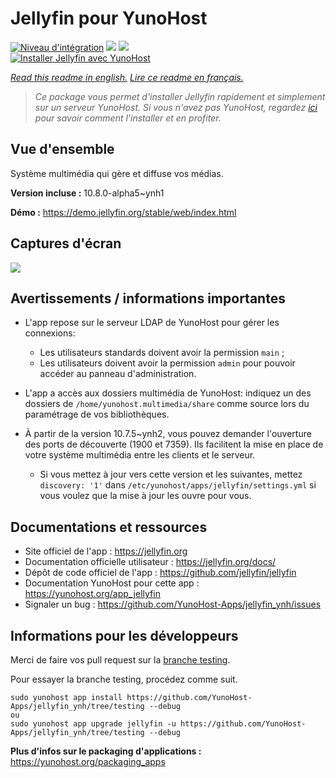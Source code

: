 # Jellyfin pour YunoHost

[![Niveau d'intégration](https://dash.yunohost.org/integration/jellyfin.svg)](https://dash.yunohost.org/appci/app/jellyfin) ![](https://ci-apps.yunohost.org/ci/badges/jellyfin.status.svg) ![](https://ci-apps.yunohost.org/ci/badges/jellyfin.maintain.svg)  
[![Installer Jellyfin avec YunoHost](https://install-app.yunohost.org/install-with-yunohost.svg)](https://install-app.yunohost.org/?app=jellyfin)

*[Read this readme in english.](./README.md)*
*[Lire ce readme en français.](./README_fr.md)*

> *Ce package vous permet d'installer Jellyfin rapidement et simplement sur un serveur YunoHost.
Si vous n'avez pas YunoHost, regardez [ici](https://yunohost.org/#/install) pour savoir comment l'installer et en profiter.*

## Vue d'ensemble

Système multimédia qui gère et diffuse vos médias.

**Version incluse :** 10.8.0-alpha5~ynh1

**Démo :** https://demo.jellyfin.org/stable/web/index.html

## Captures d'écran

![](./doc/screenshots/jellyfin.png)

## Avertissements / informations importantes

* L'app repose sur le serveur LDAP de YunoHost pour gérer les connexions:
  * Les utilisateurs standards doivent avoir la permission `main` ;
  * Les utilisateurs doivent avoir la permission `admin` pour pouvoir accéder au panneau d'administration.

* L'app a accès aux dossiers multimédia de YunoHost:
indiquez un des dossiers de `/home/yunohost.multimedia/share` comme source lors du paramétrage de vos bibliothèques.

* À partir de la version 10.7.5~ynh2, vous pouvez demander l'ouverture des ports de découverte (1900 et 7359).
Ils facilitent la mise en place de votre système multimédia entre les clients et le serveur.
  * Si vous mettez à jour vers cette version et les suivantes, mettez `discovery: '1'` dans `/etc/yunohost/apps/jellyfin/settings.yml`
si vous voulez que la mise à jour les ouvre pour vous.

## Documentations et ressources

* Site officiel de l'app : https://jellyfin.org
* Documentation officielle utilisateur : https://jellyfin.org/docs/
* Dépôt de code officiel de l'app : https://github.com/jellyfin/jellyfin
* Documentation YunoHost pour cette app : https://yunohost.org/app_jellyfin
* Signaler un bug : https://github.com/YunoHost-Apps/jellyfin_ynh/issues

## Informations pour les développeurs

Merci de faire vos pull request sur la [branche testing](https://github.com/YunoHost-Apps/jellyfin_ynh/tree/testing).

Pour essayer la branche testing, procédez comme suit.
```
sudo yunohost app install https://github.com/YunoHost-Apps/jellyfin_ynh/tree/testing --debug
ou
sudo yunohost app upgrade jellyfin -u https://github.com/YunoHost-Apps/jellyfin_ynh/tree/testing --debug
```

**Plus d'infos sur le packaging d'applications :** https://yunohost.org/packaging_apps